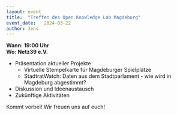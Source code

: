 ```yaml
---
layout: event
title:  "Treffen des Open Knowledge Lab Magdeburg"
event_date:   2024-03-22
author: Jens
---
```


**Wann: 19:00 Uhr**\
**Wo: Netz39 e.V.**

- Präsentation aktueller Projekte
  - Virtuelle Stempelkarte für Magdeburger Spielplätze
  - StadtratWatch: Daten aus dem Stadtparlament - wie wird in Magdeburg abgestimmt?
- Diskussion und Ideenaustausch
- Zukünftige Aktivitäten

Kommt vorbei! Wir freuen uns auf euch!